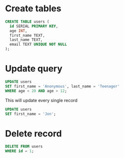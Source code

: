 # Create tables

```sql
CREATE TABLE users (
  id SERIAL PRIMARY KEY,
  age INT,
  first_name TEXT,
  last_name TEXT,
  email TEXT UNIQUE NOT NULL
);
```

# Update query

```sql
UPDATE users
SET first_name = 'Anonymous', last_name = 'Teenager'
WHERE age < 20 AND age > 12;
```

This will update every single record
```sql
UPDATE users
SET first_name = 'Jon';
```

# Delete record

```sql
DELETE FROM users
WHERE id = 1;
```